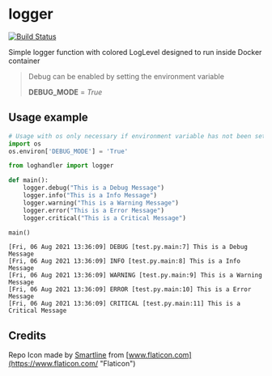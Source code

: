 # logger

[![Build Status](https://drone.pyas.de/api/badges/Kim/logger/status.svg)](https://drone.pyas.de/Kim/logger)

Simple logger function with colored LogLevel designed to run inside Docker container 

> Debug can be enabled by setting the environment variable
> 
> **DEBUG_MODE** = *True*

## Usage example
```python
# Usage with os only necessary if environment variable has not been set before (e.g. outside Docker)
import os
os.environ['DEBUG_MODE'] = 'True'

from loghandler import logger

def main():
    logger.debug("This is a Debug Message")
    logger.info("This is a Info Message")
    logger.warning("This is a Warning Message")
    logger.error("This is a Error Message")
    logger.critical("This is a Critical Message")

main()
```

```
[Fri, 06 Aug 2021 13:36:09] DEBUG [test.py.main:7] This is a Debug Message
[Fri, 06 Aug 2021 13:36:09] INFO [test.py.main:8] This is a Info Message
[Fri, 06 Aug 2021 13:36:09] WARNING [test.py.main:9] This is a Warning Message
[Fri, 06 Aug 2021 13:36:09] ERROR [test.py.main:10] This is a Error Message
[Fri, 06 Aug 2021 13:36:09] CRITICAL [test.py.main:11] This is a Critical Message
```

## Credits
Repo Icon made by [Smartline](https://www.flaticon.com/authors/smartline "Smartline") from [www.flaticon.com](https://www.flaticon.com/ "Flaticon")